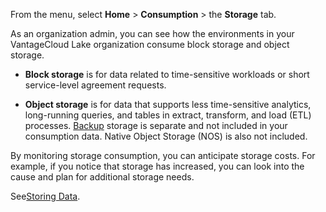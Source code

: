 From the menu, select **Home** > **Consumption** > the **Storage** tab.

As an organization admin, you can see how the environments in your VantageCloud Lake organization consume block storage and object storage.

-   **Block storage** is for data related to time-sensitive workloads or short service-level agreement requests.


-   **Object storage** is for data that supports less time-sensitive analytics, long-running queries, and tables in extract, transform, and load (ETL) processes. [Backup](jrq1640280690304.md) storage is separate and not included in your consumption data. Native Object Storage (NOS) is also not included.


By monitoring storage consumption, you can anticipate storage costs. For example, if you notice that storage has increased, you can look into the cause and plan for additional storage needs.

See[Storing Data](https://docs.teradata.com/access/sources/dita/topic?dita:mapPath=phg1621910019905.ditamap&dita:ditavalPath=pny1626732985837.ditaval&dita:topicPath=xsu1681863280880.dita&utm_source=console&utm_medium=iph).

